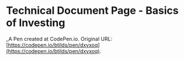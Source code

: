 # Technical Document Page - Basics of Investing
 _A Pen created at CodePen.io. Original URL: [https://codepen.io/btilds/pen/dxyxoq](https://codepen.io/btilds/pen/dxyxoq).

 